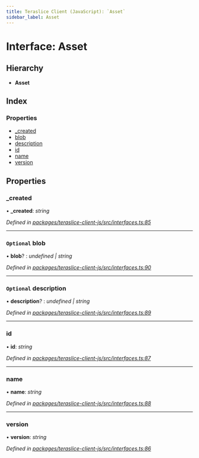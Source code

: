 ```yaml
---
title: Teraslice Client (JavaScript): `Asset`
sidebar_label: Asset
---
```


# Interface: Asset

## Hierarchy

* **Asset**

## Index

### Properties

* [_created](asset.md#_created)
* [blob](asset.md#optional-blob)
* [description](asset.md#optional-description)
* [id](asset.md#id)
* [name](asset.md#name)
* [version](asset.md#version)

## Properties

###  _created

• **_created**: *string*

*Defined in [packages/teraslice-client-js/src/interfaces.ts:85](https://github.com/terascope/teraslice/blob/78714a985/packages/teraslice-client-js/src/interfaces.ts#L85)*

___

### `Optional` blob

• **blob**? : *undefined | string*

*Defined in [packages/teraslice-client-js/src/interfaces.ts:90](https://github.com/terascope/teraslice/blob/78714a985/packages/teraslice-client-js/src/interfaces.ts#L90)*

___

### `Optional` description

• **description**? : *undefined | string*

*Defined in [packages/teraslice-client-js/src/interfaces.ts:89](https://github.com/terascope/teraslice/blob/78714a985/packages/teraslice-client-js/src/interfaces.ts#L89)*

___

###  id

• **id**: *string*

*Defined in [packages/teraslice-client-js/src/interfaces.ts:87](https://github.com/terascope/teraslice/blob/78714a985/packages/teraslice-client-js/src/interfaces.ts#L87)*

___

###  name

• **name**: *string*

*Defined in [packages/teraslice-client-js/src/interfaces.ts:88](https://github.com/terascope/teraslice/blob/78714a985/packages/teraslice-client-js/src/interfaces.ts#L88)*

___

###  version

• **version**: *string*

*Defined in [packages/teraslice-client-js/src/interfaces.ts:86](https://github.com/terascope/teraslice/blob/78714a985/packages/teraslice-client-js/src/interfaces.ts#L86)*
